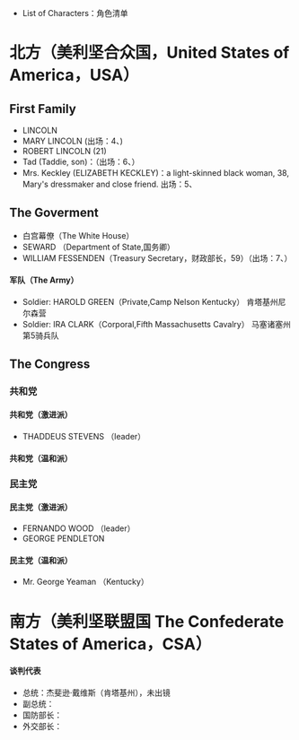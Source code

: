- List of Characters：角色清单

# 北方（美利坚合众国，United States of America，USA）

## First Family
- LINCOLN
- MARY LINCOLN  (出场：4、)
- ROBERT LINCOLN (21)
- Tad (Taddie, son)：（出场：6、）
- Mrs. Keckley (ELIZABETH KECKLEY)：a light-skinned black woman, 38, Mary's dressmaker and close friend.
出场：5、

## The Goverment

- 白宫幕僚（The White House）
- SEWARD （Department of State,国务卿）
- WILLIAM FESSENDEN（Treasury Secretary，财政部长，59）（出场：7、）
#### 军队（The Army）

- Soldier: HAROLD GREEN（Private,Camp Nelson Kentucky） 肯塔基州尼尔森营
- Soldier: IRA CLARK（Corporal,Fifth Massachusetts Cavalry） 马塞诸塞州第5骑兵队

## The Congress

### 共和党
#### 共和党（激进派）
- THADDEUS STEVENS （leader）
#### 共和党（温和派）


### 民主党
#### 民主党（激进派）
- FERNANDO WOOD （leader）
- GEORGE PENDLETON
#### 民主党（温和派）
- Mr. George Yeaman （Kentucky）

# 南方（美利坚联盟国 The Confederate States of America，CSA）

#### 谈判代表
- 总统：杰斐逊·戴维斯（肯塔基州），未出镜
- 副总统：
- 国防部长：
- 外交部长：

